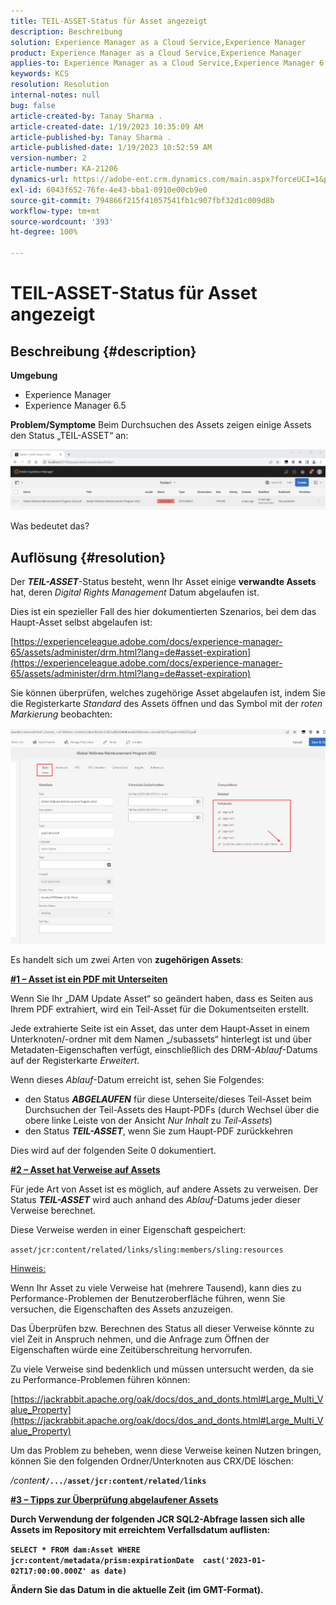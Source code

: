 ```yaml
---
title: TEIL-ASSET-Status für Asset angezeigt
description: Beschreibung
solution: Experience Manager as a Cloud Service,Experience Manager
product: Experience Manager as a Cloud Service,Experience Manager
applies-to: Experience Manager as a Cloud Service,Experience Manager 6.5,Experience Manager
keywords: KCS
resolution: Resolution
internal-notes: null
bug: false
article-created-by: Tanay Sharma .
article-created-date: 1/19/2023 10:35:09 AM
article-published-by: Tanay Sharma .
article-published-date: 1/19/2023 10:52:59 AM
version-number: 2
article-number: KA-21206
dynamics-url: https://adobe-ent.crm.dynamics.com/main.aspx?forceUCI=1&pagetype=entityrecord&etn=knowledgearticle&id=f3bef6ef-e497-ed11-aad1-6045bd006e5a
exl-id: 6043f652-76fe-4e43-bba1-0910e00cb9e0
source-git-commit: 794866f215f41057541fb1c907fbf32d1c009d8b
workflow-type: tm+mt
source-wordcount: '393'
ht-degree: 100%

---
```


# TEIL-ASSET-Status für Asset angezeigt

## Beschreibung {#description}

<b>Umgebung</b>
- Experience Manager
- Experience Manager 6.5



<b>Problem/Symptome</b>
Beim Durchsuchen des Assets zeigen einige Assets den Status „TEIL-ASSET“ an:

![](assets/___f5bef6ef-e497-ed11-aad1-6045bd006e5a___.png)

Was bedeutet das?


## Auflösung {#resolution}


Der <b>*TEIL-ASSET</b>*-Status besteht, wenn Ihr Asset einige <b>verwandte Assets</b> hat, deren *Digital Rights Management* Datum abgelaufen ist.

Dies ist ein spezieller Fall des hier dokumentierten Szenarios, bei dem das Haupt-Asset selbst abgelaufen ist:

[https://experienceleague.adobe.com/docs/experience-manager-65/assets/administer/drm.html?lang=de#asset-expiration](https://experienceleague.adobe.com/docs/experience-manager-65/assets/administer/drm.html?lang=de#asset-expiration)

Sie können überprüfen, welches zugehörige Asset abgelaufen ist, indem Sie die Registerkarte *Standard* des Assets öffnen und das Symbol mit der *roten Markierung* beobachten:

![](assets/6269940b-b98a-ed11-81ac-6045bd006ce9.png)



Es handelt sich um zwei Arten von <b>zugehörigen Assets</b>:

<u><b>#1 – Asset ist ein PDF mit Unterseiten</b></u>

Wenn Sie Ihr „DAM Update Asset“ so geändert haben, dass es Seiten aus Ihrem PDF extrahiert, wird ein Teil-Asset für die Dokumentseiten erstellt.

Jede extrahierte Seite ist ein Asset, das unter dem Haupt-Asset in einem Unterknoten/-ordner mit dem Namen „/subassets“ hinterlegt ist und über Metadaten-Eigenschaften verfügt, einschließlich des DRM-*Ablauf*-Datums auf der Registerkarte *Erweitert*.

Wenn dieses *Ablauf*-Datum erreicht ist, sehen Sie Folgendes:

- den Status <b>*ABGELAUFEN</b>* für diese Unterseite/dieses Teil-Asset beim Durchsuchen der Teil-Assets des Haupt-PDFs (durch Wechsel über die obere linke Leiste von der Ansicht *Nur Inhalt* zu *Teil-Assets*)
- den Status <b>*TEIL-ASSET</b>*, wenn Sie zum Haupt-PDF zurückkehren


Dies wird auf der folgenden Seite 0 dokumentiert.



<u><b>#2 – Asset hat Verweise auf Assets</b></u>

Für jede Art von Asset ist es möglich, auf andere Assets zu verweisen. Der Status <b>*TEIL-ASSET</b>* wird auch anhand des *Ablauf*-Datums jeder dieser Verweise berechnet.

Diese Verweise werden in einer Eigenschaft gespeichert:

`asset/jcr:content/related/links/sling:members/sling:resources`

<u>Hinweis:</u>

Wenn Ihr Asset zu viele Verweise hat (mehrere Tausend), kann dies zu Performance-Problemen der Benutzeroberfläche führen, wenn Sie versuchen, die Eigenschaften des Assets anzuzeigen.

Das Überprüfen bzw. Berechnen des Status all dieser Verweise könnte zu viel Zeit in Anspruch nehmen, und die Anfrage zum Öffnen der Eigenschaften würde eine Zeitüberschreitung hervorrufen.

Zu viele Verweise sind bedenklich und müssen untersucht werden, da sie zu Performance-Problemen führen können:

[https://jackrabbit.apache.org/oak/docs/dos_and_donts.html#Large_Multi_Value_Property](https://jackrabbit.apache.org/oak/docs/dos_and_donts.html#Large_Multi_Value_Property)

Um das Problem zu beheben, wenn diese Verweise keinen Nutzen bringen, können Sie den folgenden Ordner/Unterknoten aus CRX/DE löschen:

*/conten<b>t*`/.../asset/jcr:content/related/links`



<u><b>#3 – Tipps zur Überprüfung abgelaufener Assets</b></u>

Durch Verwendung der folgenden JCR SQL2-Abfrage lassen sich alle Assets im Repository mit erreichtem Verfallsdatum auflisten:

`SELECT * FROM dam:Asset WHERE jcr:content/metadata/prism:expirationDate  cast('2023-01-02T17:00:00.000Z' as date)`



Ändern Sie das Datum in die aktuelle Zeit (im GMT-Format).
